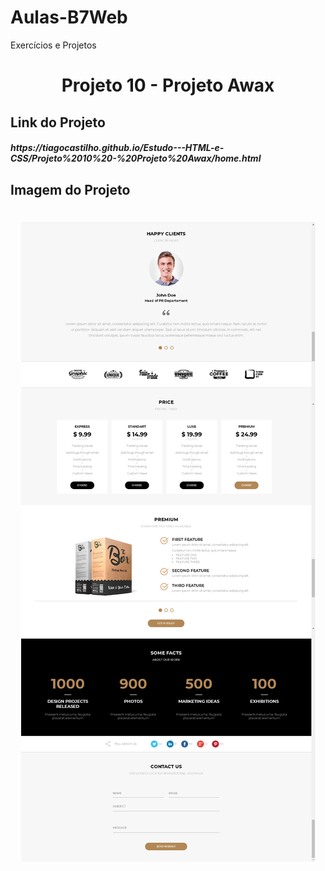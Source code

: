 # Aulas-B7Web
Exercícios e Projetos
<br/>
<h1 align="center">    
    Projeto 10 - Projeto Awax
</h1>

## Link do Projeto
<h5>
https://tiagocastilho.github.io/Estudo---HTML-e-CSS/Projeto%2010%20-%20Projeto%20Awax/home.html
</h5>

## Imagem do Projeto
<h1 align="center">
<img src="https://github.com/TiagoCastilho/Estudo---HTML-e-CSS/blob/master/Projeto%2010%20-%20Projeto%20Awax/assets/images/Como%20ficou.png">
</h1>
